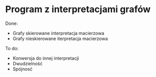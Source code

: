 # Program z interpretacjami grafów

Done:
- Grafy skierowane interpretacja macierzowa
- Grafy nieskierowane iterpretacja macierzowa

To do:
- Konwersja do innej interpretacji
- Dwudzielność
- Spójnosć
